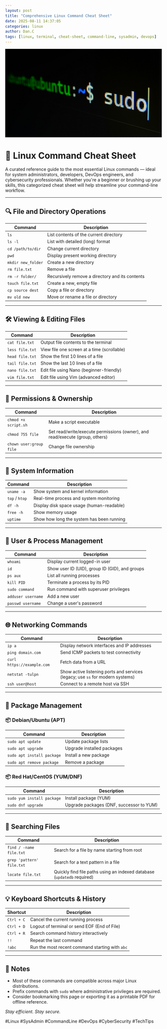 ```yaml
---
layout: post
title: "Comprehensive Linux Command Cheat Sheet"
date: 2025-08-11 14:37:05
categories: linux
author: Dan.C
tags: [linux, terminal, cheat-sheet, command-line, sysadmin, devops]
---
```

![Cover Image](/assets/images/linux-cheatsheet.jpg)

# 🐧 Linux Command Cheat Sheet

A curated reference guide to the most essential Linux commands — ideal for system administrators, developers, DevOps engineers, and cybersecurity professionals. Whether you're a beginner or brushing up your skills, this categorized cheat sheet will help streamline your command-line workflow.

---

## 🔍 File and Directory Operations

| Command | Description |
|--------|-------------|
| `ls` | List contents of the current directory |
| `ls -l` | List with detailed (long) format |
| `cd /path/to/dir` | Change current directory |
| `pwd` | Display present working directory |
| `mkdir new_folder` | Create a new directory |
| `rm file.txt` | Remove a file |
| `rm -r folder/` | Recursively remove a directory and its contents |
| `touch file.txt` | Create a new, empty file |
| `cp source dest` | Copy a file or directory |
| `mv old new` | Move or rename a file or directory |

---

## 🛠️ Viewing & Editing Files

| Command | Description |
|--------|-------------|
| `cat file.txt` | Output file contents to the terminal |
| `less file.txt` | View file one screen at a time (scrollable) |
| `head file.txt` | Show the first 10 lines of a file |
| `tail file.txt` | Show the last 10 lines of a file |
| `nano file.txt` | Edit file using Nano (beginner-friendly) |
| `vim file.txt` | Edit file using Vim (advanced editor) |

---

## 📁 Permissions & Ownership

| Command | Description |
|--------|-------------|
| `chmod +x script.sh` | Make a script executable |
| `chmod 755 file` | Set read/write/execute permissions (owner), and read/execute (group, others) |
| `chown user:group file` | Change file ownership |

---

## 🧠 System Information

| Command | Description |
|--------|-------------|
| `uname -a` | Show system and kernel information |
| `top` / `htop` | Real-time process and system monitoring |
| `df -h` | Display disk space usage (human-readable) |
| `free -h` | Show memory usage |
| `uptime` | Show how long the system has been running |

---

## 🔐 User & Process Management

| Command | Description |
|--------|-------------|
| `whoami` | Display current logged-in user |
| `id` | Show user ID (UID), group ID (GID), and groups |
| `ps aux` | List all running processes |
| `kill PID` | Terminate a process by its PID |
| `sudo command` | Run command with superuser privileges |
| `adduser username` | Add a new user |
| `passwd username` | Change a user's password |

---

## 🌐 Networking Commands

| Command | Description |
|--------|-------------|
| `ip a` | Display network interfaces and IP addresses |
| `ping domain.com` | Send ICMP packets to test connectivity |
| `curl https://example.com` | Fetch data from a URL |
| `netstat -tulpn` | Show active listening ports and services (legacy; use `ss` for modern systems) |
| `ssh user@host` | Connect to a remote host via SSH |

---

## 🧹 Package Management

### 📦 Debian/Ubuntu (APT)

| Command | Description |
|--------|-------------|
| `sudo apt update` | Update package lists |
| `sudo apt upgrade` | Upgrade installed packages |
| `sudo apt install package` | Install a new package |
| `sudo apt remove package` | Remove a package |

### 📦 Red Hat/CentOS (YUM/DNF)

| Command | Description |
|--------|-------------|
| `sudo yum install package` | Install package (YUM) |
| `sudo dnf upgrade` | Upgrade packages (DNF, successor to YUM) |

---

## 📝 Searching Files

| Command | Description |
|--------|-------------|
| `find / -name file.txt` | Search for a file by name starting from root |
| `grep 'pattern' file.txt` | Search for a text pattern in a file |
| `locate file.txt` | Quickly find file paths using an indexed database (`updatedb` required) |

---

## 💡 Keyboard Shortcuts & History

| Shortcut | Description |
|----------|-------------|
| `Ctrl + C` | Cancel the current running process |
| `Ctrl + D` | Logout of terminal or send EOF (End of File) |
| `Ctrl + R` | Search command history interactively |
| `!!` | Repeat the last command |
| `!abc` | Run the most recent command starting with `abc` |

---

## 📎 Notes

- Most of these commands are compatible across major Linux distributions.
- Prefix commands with `sudo` where administrative privileges are required.
- Consider bookmarking this page or exporting it as a printable PDF for offline reference.

*Stay efficient. Stay secure.*

\#Linux #SysAdmin #CommandLine #DevOps #CyberSecurity #TechTips
